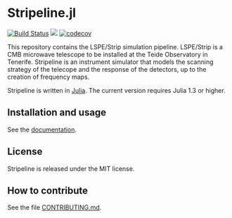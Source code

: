 # Stripeline.jl

[![Build Status](https://travis-ci.org/lspestrip/Stripeline.jl.svg?branch=master)](https://travis-ci.org/lspestrip/Stripeline.jl)
[![](https://img.shields.io/badge/docs-latest-blue.svg)](https://lspestrip.github.io/Stripeline.jl/latest)
[![codecov](https://codecov.io/gh/lspestrip/Stripeline.jl/branch/master/graph/badge.svg?token=KMLSA7VRW6)](https://codecov.io/gh/lspestrip/Stripeline.jl)

This repository contains the LSPE/Strip simulation pipeline. LSPE/Strip is
a CMB microwave telescope to be installed at the Teide Observatory in
Tenerife. Stripeline is an instrument simulator that models the scanning
strategy of the telecope and the response of the detectors, up to the creation
of frequency maps.

Stripeline is written in [Julia](https://julialang.org). The current version
requires Julia 1.3 or higher.

## Installation and usage

See the [documentation](https://lspestrip.github.io/Stripeline.jl/latest).

## License

Stripeline is released under the MIT license.

## How to contribute

See the file
[CONTRIBUTING.md](https://github.com/lspestrip/Stripeline.jl/blob/devel/CONTRIBUTING.md).
